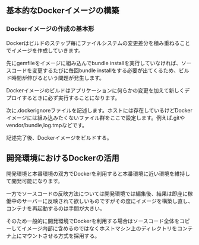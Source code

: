 ## 基本的なDockerイメージの構築
### Dockerイメージの作成の基本形
Dockerはビルドのステップ毎にファイルシステムの変更差分を積み重ねることでイメージを作成していきます。

先にgemfileをイメージに組み込んでbundle installを実行していなければ、ソースコードを変更するたびに毎回bundle installをする必要が出てくるため、ビルド時間が伸びるという問題が発生します。

Dockerイメージのビルドはアプリケーションに何らかの変更を加えて新しくデプロイするときに必ず実行することになります。

次に.dockerignoreファイルを記述します。ホストには存在しているけどDockerイメージには組み込みたくないファイル群をここで設定します。例えば.gitやvendor/bundle,log.tmpなどです。

記述完了後、Dockerイメージをビルドする。

## 開発環境におけるDockerの活用
開発環境と本番環境の双方でDockerを利用すると本番環境に近い環境を維持して開発可能になります。

一方でソースコードの反映方法については開発環境では編集後、結果は即座に稼働中のサーバーに反映されて欲しいものですがその度にイメージを構築し直し、コンテナを再起動するのは手間が大きい。

そのため一般的に開発環境でDockerを利用する場合はソースコード全体をコピーしてイメージ内部に含めるのではなくホストマシン上のディレクトリをコンテナ上にマウントさせる方式を採用する。
